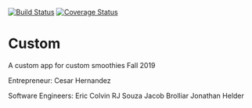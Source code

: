 [![Build Status](https://travis-ci.org/Empyreus/Custom.svg?branch=master)](https://travis-ci.org/Empyreus/Custom) [![Coverage Status](https://coveralls.io/repos/github/Empyreus/Custom/badge.svg?branch=master)](https://coveralls.io/github/Empyreus/Custom?branch=master)

# Custom

A custom app for custom smoothies
Fall 2019

Entrepreneur:
Cesar Hernandez

Software Engineers:
Eric Colvin
RJ Souza
Jacob Brolliar
Jonathan Helder
